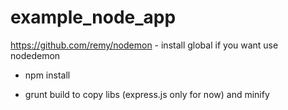 # example_node_app

https://github.com/remy/nodemon - install global if you want use nodedemon

- npm install

- grunt build to copy libs (express.js only for now) and minify